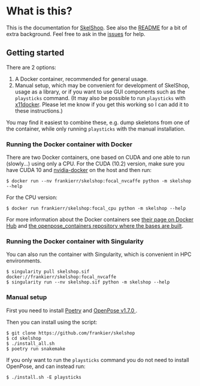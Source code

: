 # What is this?

This is the documentation for [SkelShop](https://github.com/frankier/skelshop).
See also the [README](https://github.com/frankier/skelshop) for a bit of extra
background. Feel free to ask in the
[issues](https://github.com/frankier/skelshop/issues) for help.

## Getting started

There are 2 options:

1. A Docker container, recommended for general usage.
2. Manual setup, which may be convenient for development of SkelShop, usage as
   a library, or if you want to use GUI components such as the `playsticks`
   command. (It may also be possible to run `playsticks` with
   [x11docker](https://github.com/mviereck/x11docker). Please let me know if
   you get this working so I can add it to these instructions.)

You may find it easiest to combine these, e.g. dump skeletons from one of the
container, while only running `playsticks` with the manual installation.

### Running the Docker container with Docker

There are two Docker containers, one based on CUDA and one able to run
(slowly...) using only a CPU. For the CUDA (10.2) version, make sure you have
CUDA 10 and [nvidia-docker](https://github.com/NVIDIA/nvidia-docker) on the
host and then run:

    $ docker run --nv frankierr/skelshop:focal_nvcaffe python -m skelshop --help

For the CPU version:

    $ docker run frankierr/skelshop:focal_cpu python -m skelshop --help

For more information about the Docker containers see [their page on Docker
Hub](https://hub.docker.com/r/frankierr/skelshop) and [the
openpose_containers repository where the bases are
built](https://github.com/frankier/openpose_containers).

### Running the Docker container with Singularity

You can also run the container with Singularity, which is convenient in HPC environments.

    $ singularity pull skelshop.sif docker://frankierr/skelshop:focal_nvcaffe
    $ singularity run --nv skelshop.sif python -m skelshop --help

### Manual setup

First you need to install [Poetry](https://github.com/python-poetry/poetry) and
[OpenPose v1.7.0
](https://github.com/CMU-Perceptual-Computing-Lab/openpose/tree/v1.7.0).

Then you can install using the script:

    $ git clone https://github.com/frankier/skelshop
    $ cd skelshop
    $ ./install_all.sh
    $ poetry run snakemake

If you only want to run the `playsticks` command you do not need to install OpenPose, and can instead run:

    $ ./install.sh -E playsticks
